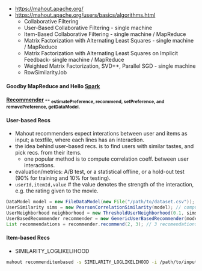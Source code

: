 * https://mahout.apache.org/
* https://mahout.apache.org/users/basics/algorithms.html
  * Collaborative Filtering
  * User-Based Collaborative Filtering - single machine
  * Item-Based Collaborative Filtering - single machine / MapReduce
  * Matrix Factorization with Alternating Least Squares - single machine / MapReduce
  * Matrix Factorization with Alternating Least Squares on Implicit Feedback- single machine / MapReduce
  * Weighted Matrix Factorization, SVD++, Parallel SGD - single machine
  * RowSimilarityJob


#### Goodby MapReduce and Hello [Spark](http://spark.apache.org/)

#### [Recommender](https://builds.apache.org/job/mahout-quality/javadoc/org/apache/mahout/cf/taste/recommender/Recommender.html) -- <sub>estimatePreference, recommend, setPreference, and removePreference, getDataModel.</sub>

#### User-based Recs

* Mahout recommenders expect interations between user and items as input; a textfile, where each lines has an interaction.
* the idea behind user-based recs. is to find users with similar tastes, and pick recs. from their items.
  * one popular method is to compute correlation coeff. between user interactions.
* evaluation/metrics: A/B test, or a statistical offline, or a hold-out test (90% for training and 10% for testing). 
* `userId,itemId,value` # the value denotes the strength of the interaction, e.g. the rating given to the movie.

```java
DataModel model = new FileDataModel(new File("/path/to/dataset.csv")); // loads user interactions.
UserSimilarity sims = new PearsonCorrelationSimilarity(model); // computes correlation coeff.
UserNeighborhood neighborhood = new ThresholdUserNeighborhood(0.1, sims, model); // defines which similar users to leverage.
UserBasedRecommender recommender = new GenericUserBasedRecommender(model, neighborhood, sims);
List recommendations = recommender.recommend(2, 3); // 3 recomendations for user 2.
```

#### Item-based Recs

* SIMILARITY_LOGLIKELIHOOD

```bash
mahout recommenditembased -s SIMILARITY_LOGLIKELIHOOD -i /path/to/input/file -o /path/to/desired/output --numRecommendations 25
```

